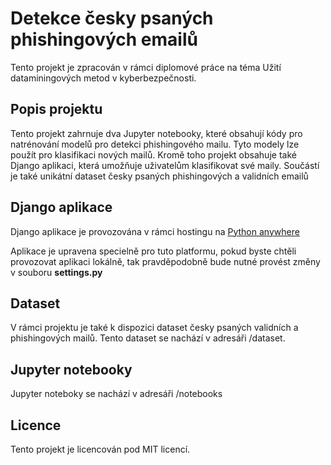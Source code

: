 # Detekce česky psaných phishingových emailů

Tento projekt je zpracován v rámci diplomové práce na téma Užití dataminingových metod v kyberbezpečnosti.

## Popis projektu

Tento projekt zahrnuje dva Jupyter notebooky, které obsahují kódy pro natrénování modelů pro detekci phishingového mailu. Tyto modely lze použít pro klasifikaci nových mailů. Kromě toho projekt obsahuje také Django aplikaci, která umožňuje uživatelům klasifikovat své maily. Součástí je také unikátní dataset česky psaných phishingových a validních emailů

## Django aplikace

Django aplikace je provozována v rámci hostingu na [Python anywhere]([https://pages.github.com/](http://janklac.pythonanywhere.com/))

Aplikace je upravena specielně pro tuto platformu, pokud byste chtěli provozovat aplikaci lokálně, tak pravděpodobně bude nutné provést změny v souboru **settings.py**

## Dataset
V rámci projektu je také k dispozici dataset česky psaných validních a phishingových mailů. Tento dataset se nachází v adresáři /dataset.

## Jupyter notebooky 
Jupyter noteboky se nachází v adresáři /notebooks

## Licence

Tento projekt je licencován pod MIT licencí.
